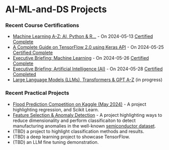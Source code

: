 # AI-ML-and-DS Projects

### Recent Course Certifications
* [Machine Learning A-Z: AI, Python & R...](https://www.udemy.com/course/machinelearning/learn/lecture/35617946?start=1#overview) - On 2024-05-13 [Certified Complete](https://www.udemy.com/certificate/UC-a021173a-48e8-4361-bc88-f45206995b76/)
* [A Complete Guide on TensorFlow 2.0 using Keras API](https://community.superdatascience.com/c/tensorflow-keras-api/) - On 2024-05-25 [Certified Complete](https://credsverse.com/credentials/14089047-13b7-4346-b274-4f9dd5a30ba1)
* [Executive Briefing: Machine Learning](https://community.superdatascience.com/c/executive-ml/) - On 2024-05-26 [Certified Complete](https://credsverse.com/credentials/36d89d19-2df1-4c11-ba1f-1a8fc5971cd4)
* [Executive Briefing: Artificial Intelligence (AI)](https://community.superdatascience.com/c/executive-ai/) - On 2024-05-28 [Certified Completed](https://credsverse.com/credentials/3acf295a-10fd-4ef2-8b59-613ff256a214)
* [Large Language Models (LLMs), Transformers & GPT A-Z](https://community.superdatascience.com/c/llm-gpt/) (in progress)

### Recent Practical Projects
* [Flood Prediction Competition on Kaggle (May 2024)](https://colab.research.google.com/drive/1DMYd0Bffts5P7kARmYJKKCzqpQaDDYGe?usp=sharing) - A project highlighting regression, and Scikit Learn.
* [Feature Selection & Anomaly Detection](https://colab.research.google.com/drive/16pCUBH4hmv98x3j9xxV1_Hvp3YqJX3aU?usp=sharing) - A project highlighting ways to reduce dimensionality and perform classificaiton to detect manufacturing anomalies in the well-known [semiconductor dataset](https://www.kaggle.com/datasets/paresh2047/uci-semcom).
* (TBD) a project to highlight classification methods and results.
* (TBD) a deep learning project to showcase TensorFlow.
* (TBD) an LLM fine tuning demonstration.
